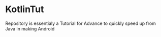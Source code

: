 # KotlinTut
Repository is essentialy a Tutorial for Advance to quickly speed up from Java in making Android
